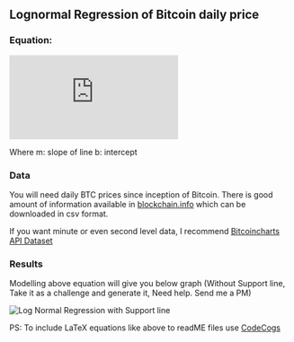 ## Lognormal Regression of Bitcoin daily price

### Equation:
![equation](https://latex.codecogs.com/gif.latex?%5Clog_%7B10%7D%28Price%29%20%3D%20m%20*%20%5Clog_%7B10%7D%28%5Ctext%7Bdays%20since%20inception%7D%29%20&plus;%20b)

Where m: slope of line
      b: intercept

### Data
You will need daily BTC prices since inception of Bitcoin. There is good amount of information available in [blockchain.info](https://www.blockchain.com/charts/market-price?timespan=all)
which can be downloaded in csv format.

If you want minute or even second level data, I recommend [Bitcoincharts API Dataset](http://api.bitcoincharts.com/v1/csv/)

### Results
Modelling above equation will give you below graph (Without Support line, Take it as a challenge and generate it, Need help. Send me a PM)

![Log Normal Regression with Support line](https://raw.githubusercontent.com/PyPatel/Machine-Learning-and-AI-in-Trading/master/BTC%20Trading%3A%20Regression%20on%20Price/lognormal_reg_support.png)

PS: To include LaTeX equations like above to readME files use [CodeCogs](https://www.codecogs.com/latex/eqneditor.php)
